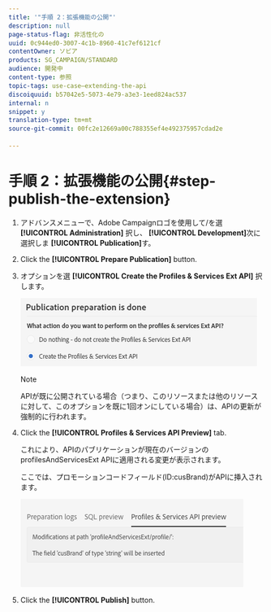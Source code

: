```yaml
---
title: '"手順 2：拡張機能の公開"'
description: null
page-status-flag: 非活性化の
uuid: 0c944ed0-3007-4c1b-8960-41c7ef6121cf
contentOwner: ソビア
products: SG_CAMPAIGN/STANDARD
audience: 開発中
content-type: 参照
topic-tags: use-case—extending-the-api
discoiquuid: b57042e5-5073-4e79-a3e3-1eed824ac537
internal: n
snippet: y
translation-type: tm+mt
source-git-commit: 00fc2e12669a00c788355ef4e492375957cdad2e

---
```



# 手順 2：拡張機能の公開{#step-publish-the-extension}

1. アドバンスメニューで、Adobe Campaignロゴを使用して/を選 **[!UICONTROL Administration]** 択し、 **[!UICONTROL Development]**&#x200B;次に選択しま **[!UICONTROL Publication]**&#x200B;す。
1. Click the **[!UICONTROL Prepare Publication]** button.
1. オプションを選 **[!UICONTROL Create the Profiles & Services Ext API]** 択します。

   ![](assets/create-profile-and-services-api.png)

   >[!NOTE]
   >
   >APIが既に公開されている場合（つまり、このリソースまたは他のリソースに対して、このオプションを既に1回オンにしている場合）は、APIの更新が強制的に行われます。

1. Click the **[!UICONTROL Profiles & Services API Preview]** tab.

   これにより、APIのパブリケーションが現在のバージョンのprofilesAndServicesExt APIに適用される変更が表示されます。

   ここでは、プロモーションコードフィールド(ID:cusBrand)がAPIに挿入されます。

   ![](assets/extendpandsapi_diff.png)

1. Click the **[!UICONTROL Publish]** button.

